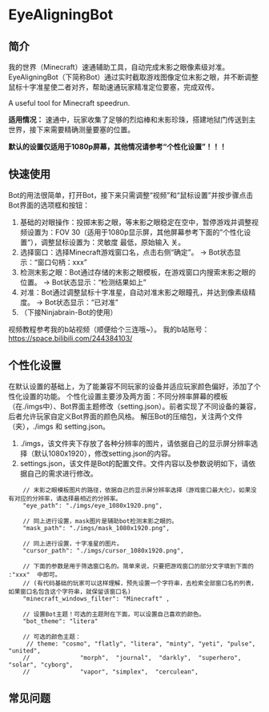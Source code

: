 # EyeAligningBot
## 简介
我的世界（Minecraft）速通辅助工具，自动完成末影之眼像素级对准。EyeAligningBot（下简称Bot）通过实时截取游戏图像定位末影之眼，并不断调整鼠标十字准星使二者对齐，帮助速通玩家精准定位要塞，完成双传。

A useful tool for Minecraft speedrun.

**适用情况：**
速通中，玩家收集了足够的烈焰棒和末影珍珠，搭建地狱门传送到主世界，接下来需要精确测量要塞的位置。


**默认的设置仅适用于1080p屏幕，其他情况请参考“个性化设置”！！！**

## 快速使用
Bot的用法很简单，打开Bot，接下来只需调整“视频”和“鼠标设置”并按步骤点击Bot界面的选项框和按钮：
1. 基础的对眼操作：投掷末影之眼，等末影之眼稳定在空中，暂停游戏并调整视频设置为：FOV 30（适用于1080p显示屏，其他屏幕参考下面的”个性化设置“），调整鼠标设置为：灵敏度 最低，原始输入 关。
2. 选择窗口：选择Minecraft游戏窗口名，点击右侧“确定”。    ->    Bot状态显示：“窗口句柄：xxx”
3. 检测末影之眼：Bot通过存储的末影之眼模板，在游戏窗口内搜索末影之眼的位置。  ->    Bot状态显示：“检测结果如上”
4. 对准：Bot通过调整鼠标十字准星，自动对准末影之眼瞳孔，并达到像素级精度。    ->    Bot状态显示：“已对准”
5. （下接Ninjabrain-Bot的使用）

视频教程参考我的b站视频（顺便给个三连哦~）。
我的b站账号：https://space.bilibili.com/244384103/
## 个性化设置
在默认设置的基础上，为了能兼容不同玩家的设备并适应玩家颜色偏好，添加了个性化设置的功能。
个性化设置主要涉及两方面：不同分辨率屏幕的模板（在./imgs中）、Bot界面主题修改（setting.json）。前者实现了不同设备的兼容，后者允许玩家自定义Bot界面的颜色风格。
解压Bot的压缩包，关注两个文件（夹），./imgs 和 setting.json。
1. ./imgs，该文件夹下存放了各种分辨率的图片，请依据自己的显示屏分辨率选择（默认1080x1920），修改setting.json的内容。
2. settings.json，该文件是Bot的配置文件。文件内容以及参数说明如下，请依据自己的需求进行修改。
```
	// 末影之眼模板图片的路径，依据自己的显示屏分辨率选择（游戏窗口最大化）。如果没有对应的分辨率，请选择最相近的分辨率。
	"eye_path": "./imgs/eye_1080x1920.png",
	
	// 同上进行设置，mask图片是辅助bot检测末影之眼的。
	"mask_path": "./imgs/mask_1080x1920.png",
	
	// 同上进行设置，十字准星的图片。
	"cursor_path": "./imgs/cursor_1080x1920.png",
	
	// 下面的参数是用于筛选窗口名的。简单来说，只要把游戏窗口的部分文字填到下面的 :"xxx"  中即可。
	// (有代码基础的玩家可以这样理解，预先设置一个字符串，去检索全部窗口名的列表，如果窗口名包含这个字符串，就保留该窗口名)
	"minecraft_windows_filter": "Minecraft" ,
	
	// 设置Bot主题！可选的主题附在下面，可以设置自己喜欢的颜色。
	"bot_theme": "litera"
```
```
	// 可选的颜色主题：
	 // theme: "cosmo", "flatly", "litera", "minty", "yeti", "pulse", "united",
	//              "morph",  "journal",  "darkly",  "superhero", "solar", "cyborg",
	//              "vapor", "simplex",  "cerculean",
```

## 常见问题
